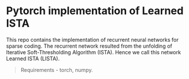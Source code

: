 # Pytorch implementation of Learned ISTA

This repo contains the implementation of recurrent neural networks for sparse coding. The recurrent network resulted from the unfolding of Iterative Soft-Thresholding Algorithm (ISTA). Hence we call this network Learned ISTA (LISTA).

> Requirements - torch, numpy.
